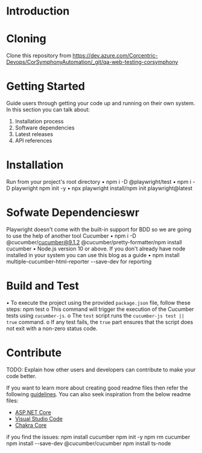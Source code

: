 # Introduction

# Cloning
Clone this repository from https://dev.azure.com/Corcentric-Devops/CorSymphonyAutomation/_git/qa-web-testing-corsymphony

# Getting Started
Guide users through getting your code up and running on their own system. In this section you can talk about:

1.	Installation process
2.	Software dependencies
3.	Latest releases
4.	API references

# Installation 
Run from your project's root directory
•	npm i -D @playwright/test
•	npm i -D playwright 
npm init -y
•	npx playwright install/npm init playwright@latest


# Sofwate Dependencieswr
Playwright doesn't come with the built-in support for BDD so we are going to use the help of another tool Cucumber
•	npm i -D @cucumber/cucumber@9.1.2 @cucumber/pretty-formatter/npm install cucumber
•	Node.js version 10 or above. If you don't already have node installed in your system you can use this blog as a guide
•   npm install multiple-cucumber-html-reporter --save-dev for reporting


# Build and Test
•   To execute the project using the provided `package.json` file, follow these steps:
    npm test
    o	This command will trigger the execution of the Cucumber tests using `cucumber-js`.
    o	The `test` script runs the `cucumber-js test || true` command. 
    o	If any test fails, the `true` part ensures that the script does not exit with a non-zero status code.


# Contribute
TODO: Explain how other users and developers can contribute to make your code better. 

If you want to learn more about creating good readme files then refer the following [guidelines](https://docs.microsoft.com/en-us/azure/devops/repos/git/create-a-readme?view=azure-devops). You can also seek inspiration from the below readme files:
- [ASP.NET Core](https://github.com/aspnet/Home)
- [Visual Studio Code](https://github.com/Microsoft/vscode)
- [Chakra Core](https://github.com/Microsoft/ChakraCore)

if you find the issues: 
npm install cucumber
 npm init -y
 npm rm cucumber
 npm install --save-dev @cucumber/cucumber
npm install ts-node

